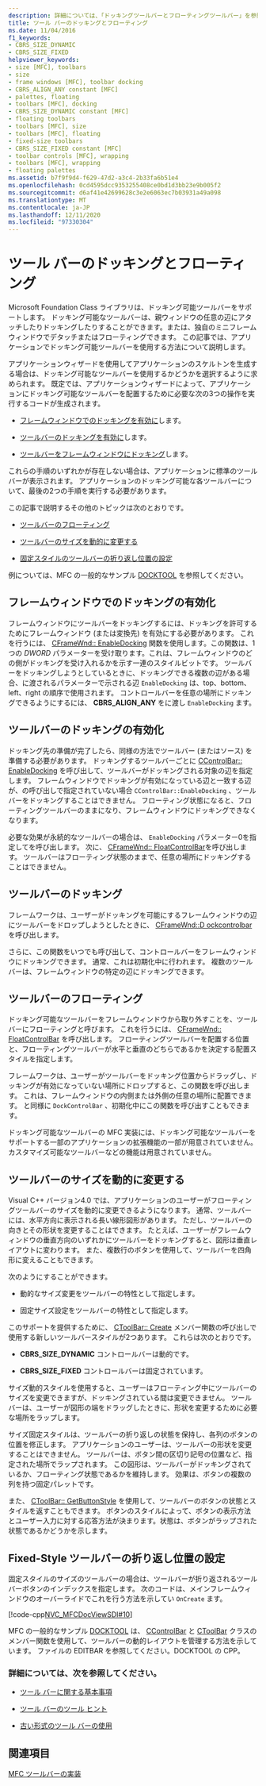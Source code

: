 ```yaml
---
description: 詳細については、「ドッキングツールバーとフローティングツールバー」を参照してください
title: ツール バーのドッキングとフローティング
ms.date: 11/04/2016
f1_keywords:
- CBRS_SIZE_DYNAMIC
- CBRS_SIZE_FIXED
helpviewer_keywords:
- size [MFC], toolbars
- size
- frame windows [MFC], toolbar docking
- CBRS_ALIGN_ANY constant [MFC]
- palettes, floating
- toolbars [MFC], docking
- CBRS_SIZE_DYNAMIC constant [MFC]
- floating toolbars
- toolbars [MFC], size
- toolbars [MFC], floating
- fixed-size toolbars
- CBRS_SIZE_FIXED constant [MFC]
- toolbar controls [MFC], wrapping
- toolbars [MFC], wrapping
- floating palettes
ms.assetid: b7f9f9d4-f629-47d2-a3c4-2b33fa6b51e4
ms.openlocfilehash: 0cd4595dcc9353255408ce0bd1d3bb23e9b005f2
ms.sourcegitcommit: d6af41e42699628c3e2e6063ec7b03931a49a098
ms.translationtype: MT
ms.contentlocale: ja-JP
ms.lasthandoff: 12/11/2020
ms.locfileid: "97330304"
---
```

# <a name="docking-and-floating-toolbars"></a>ツール バーのドッキングとフローティング

Microsoft Foundation Class ライブラリは、ドッキング可能ツールバーをサポートします。 ドッキング可能なツールバーは、親ウィンドウの任意の辺にアタッチしたりドッキングしたりすることができます。または、独自のミニフレームウィンドウでデタッチまたはフローティングできます。 この記事では、アプリケーションでドッキング可能ツールバーを使用する方法について説明します。

アプリケーションウィザードを使用してアプリケーションのスケルトンを生成する場合は、ドッキング可能なツールバーを使用するかどうかを選択するように求められます。 既定では、アプリケーションウィザードによって、アプリケーションにドッキング可能なツールバーを配置するために必要な次の3つの操作を実行するコードが生成されます。

- [フレームウィンドウでのドッキングを有効に](#_core_enabling_docking_in_a_frame_window)します。

- [ツールバーのドッキングを有効に](#_core_enabling_docking_for_a_toolbar)します。

- [ツールバーをフレームウィンドウにドッキング](#_core_docking_the_toolbar)します。

これらの手順のいずれかが存在しない場合は、アプリケーションに標準のツールバーが表示されます。 アプリケーションのドッキング可能な各ツールバーについて、最後の2つの手順を実行する必要があります。

この記事で説明するその他のトピックは次のとおりです。

- [ツールバーのフローティング](#_core_floating_the_toolbar)

- [ツールバーのサイズを動的に変更する](#_core_dynamically_resizing_the_toolbar)

- [固定スタイルのツールバーの折り返し位置の設定](#_core_setting_wrap_positions_for_a_fixed_style_toolbar)

例については、MFC の一般的なサンプル [DOCKTOOL](../overview/visual-cpp-samples.md) を参照してください。

## <a name="enabling-docking-in-a-frame-window"></a><a name="_core_enabling_docking_in_a_frame_window"></a> フレームウィンドウでのドッキングの有効化

フレームウィンドウにツールバーをドッキングするには、ドッキングを許可するためにフレームウィンドウ (または変換先) を有効にする必要があります。 これを行うには、 [CFrameWnd:: EnableDocking](reference/cframewnd-class.md#enabledocking) 関数を使用します。この関数は、1つの *DWORD* パラメーターを受け取ります。これは、フレームウィンドウのどの側がドッキングを受け入れるかを示す一連のスタイルビットです。 ツールバーをドッキングしようとしているときに、ドッキングできる複数の辺がある場合、に渡されるパラメーターで示される辺 `EnableDocking` は、top、bottom、left、right の順序で使用されます。 コントロールバーを任意の場所にドッキングできるようにするには、 **CBRS_ALIGN_ANY** をに渡し `EnableDocking` ます。

## <a name="enabling-docking-for-a-toolbar"></a><a name="_core_enabling_docking_for_a_toolbar"></a> ツールバーのドッキングの有効化

ドッキング先の準備が完了したら、同様の方法でツールバー (またはソース) を準備する必要があります。 ドッキングするツールバーごとに [CControlBar:: EnableDocking](reference/ccontrolbar-class.md#enabledocking) を呼び出して、ツールバーがドッキングされる対象の辺を指定します。 フレームウィンドウでドッキングが有効になっている辺と一致する辺が、の呼び出しで指定されていない場合 `CControlBar::EnableDocking` 、ツールバーをドッキングすることはできません。 フローティング状態になると、フローティングツールバーのままになり、フレームウィンドウにドッキングできなくなります。

必要な効果が永続的なツールバーの場合は、 `EnableDocking` パラメーター0を指定してを呼び出します。 次に、 [CFrameWnd:: FloatControlBar](reference/cframewnd-class.md#floatcontrolbar)を呼び出します。 ツールバーはフローティング状態のままで、任意の場所にドッキングすることはできません。

## <a name="docking-the-toolbar"></a><a name="_core_docking_the_toolbar"></a> ツールバーのドッキング

フレームワークは、ユーザーがドッキングを可能にするフレームウィンドウの辺にツールバーをドロップしようとしたときに、 [CFrameWnd::D ockcontrolbar](reference/cframewnd-class.md#dockcontrolbar) を呼び出します。

さらに、この関数をいつでも呼び出して、コントロールバーをフレームウィンドウにドッキングできます。 通常、これは初期化中に行われます。 複数のツールバーは、フレームウィンドウの特定の辺にドッキングできます。

## <a name="floating-the-toolbar"></a><a name="_core_floating_the_toolbar"></a> ツールバーのフローティング

ドッキング可能なツールバーをフレームウィンドウから取り外すことを、ツールバーにフローティングと呼びます。 これを行うには、 [CFrameWnd:: FloatControlBar](reference/cframewnd-class.md#floatcontrolbar) を呼び出します。 フローティングツールバーを配置する位置と、フローティングツールバーが水平と垂直のどちらであるかを決定する配置スタイルを指定します。

フレームワークは、ユーザーがツールバーをドッキング位置からドラッグし、ドッキングが有効になっていない場所にドロップすると、この関数を呼び出します。 これは、フレームウィンドウの内側または外側の任意の場所に配置できます。 と同様に `DockControlBar` 、初期化中にこの関数を呼び出すこともできます。

ドッキング可能なツールバーの MFC 実装には、ドッキング可能なツールバーをサポートする一部のアプリケーションの拡張機能の一部が用意されていません。 カスタマイズ可能なツールバーなどの機能は用意されていません。

## <a name="dynamically-resizing-the-toolbar"></a><a name="_core_dynamically_resizing_the_toolbar"></a> ツールバーのサイズを動的に変更する

Visual C++ バージョン4.0 では、アプリケーションのユーザーがフローティングツールバーのサイズを動的に変更できるようになります。 通常、ツールバーには、水平方向に表示される長い線形図形があります。 ただし、ツールバーの向きとその形状を変更することはできます。 たとえば、ユーザーがフレームウィンドウの垂直方向のいずれかにツールバーをドッキングすると、図形は垂直レイアウトに変わります。 また、複数行のボタンを使用して、ツールバーを四角形に変えることもできます。

次のようにすることができます。

- 動的なサイズ変更をツールバーの特性として指定します。

- 固定サイズ設定をツールバーの特性として指定します。

このサポートを提供するために、 [CToolBar:: Create](reference/ctoolbar-class.md#create) メンバー関数の呼び出しで使用する新しいツールバースタイルが2つあります。 これらは次のとおりです。

- **CBRS_SIZE_DYNAMIC** コントロールバーは動的です。

- **CBRS_SIZE_FIXED** コントロールバーは固定されています。

サイズ動的スタイルを使用すると、ユーザーはフローティング中にツールバーのサイズを変更できますが、ドッキングされている間は変更できません。 ツールバーは、ユーザーが図形の端をドラッグしたときに、形状を変更するために必要な場所をラップします。

サイズ固定スタイルは、ツールバーの折り返しの状態を保持し、各列のボタンの位置を修正します。 アプリケーションのユーザーは、ツールバーの形状を変更することはできません。 ツールバーは、ボタン間の区切り記号の位置など、指定された場所でラップされます。 この図形は、ツールバーがドッキングされているか、フローティング状態であるかを維持します。 効果は、ボタンの複数の列を持つ固定パレットです。

また、 [CToolBar:: GetButtonStyle](reference/ctoolbar-class.md#getbuttonstyle) を使用して、ツールバーのボタンの状態とスタイルを返すこともできます。 ボタンのスタイルによって、ボタンの表示方法とユーザー入力に対する応答方法が決まります。状態は、ボタンがラップされた状態であるかどうかを示します。

## <a name="setting-wrap-positions-for-a-fixed-style-toolbar"></a><a name="_core_setting_wrap_positions_for_a_fixed_style_toolbar"></a> Fixed-Style ツールバーの折り返し位置の設定

固定スタイルのサイズのツールバーの場合は、ツールバーが折り返されるツールバーボタンのインデックスを指定します。 次のコードは、メインフレームウィンドウのオーバーライドでこれを行う方法を示してい `OnCreate` ます。

[!code-cpp[NVC_MFCDocViewSDI#10](codesnippet/cpp/docking-and-floating-toolbars_1.cpp)]

MFC の一般的なサンプル [DOCKTOOL](../overview/visual-cpp-samples.md) は、 [CControlBar](reference/ccontrolbar-class.md) と [CToolBar](reference/ctoolbar-class.md) クラスのメンバー関数を使用して、ツールバーの動的レイアウトを管理する方法を示しています。 ファイルの EDITBAR を参照してください。DOCKTOOL の CPP。

### <a name="what-do-you-want-to-know-more-about"></a>詳細については、次を参照してください。

- [ツール バーに関する基本事項](toolbar-fundamentals.md)

- [ツール バーのツール ヒント](toolbar-tool-tips.md)

- [古い形式のツール バーの使用](using-your-old-toolbars.md)

## <a name="see-also"></a>関連項目

[MFC ツールバーの実装](mfc-toolbar-implementation.md)
